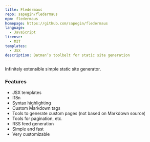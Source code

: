 ```yaml
---
title: Fledermaus
repo: sapegin/fledermaus
npm: fledermaus
homepage: https://github.com/sapegin/fledermaus
language:
  - JavaScript
license:
  - MIT
templates:
  - JSX
description: Batman’s toolbelt for static site generation
---
```


Infinitely extensible simple static site generator.

### Features

 * JSX templates
 * I18n
 * Syntax highlighting
 * Custom Markdown tags
 * Tools to generate custom pages (not based on Markdown source)
 * Tools for pagination, etc.
 * RSS feed generation
 * Simple and fast
 * Very customizable
 
